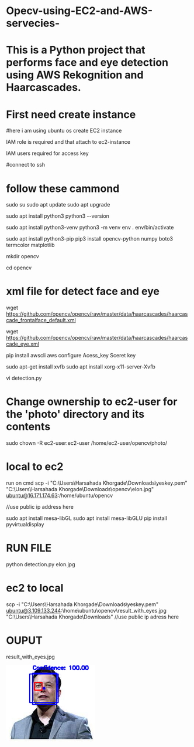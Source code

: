 # Opecv-using-EC2-and-AWS-servecies-
# This is a Python project that performs face and eye detection using AWS Rekognition and Haarcascades. 

# First need create instance
#here i am using ubuntu os
create  EC2 instance

IAM role is required and that attach to ec2-instance

IAM users required for access key

#connect to ssh

# follow these cammond
sudo su
sudo apt update
sudo apt upgrade

sudo apt install python3
python3 --version

sudo apt install python3-venv
python3 -m venv env
. env/bin/activate

sudo apt install python3-pip
pip3 install opencv-python numpy boto3 termcolor matplotlib


mkdir opencv 

cd opencv

# xml file for detect face and eye
wget https://github.com/opencv/opencv/raw/master/data/haarcascades/haarcascade_frontalface_default.xml


wget https://github.com/opencv/opencv/raw/master/data/haarcascades/haarcascade_eye.xml


pip install awscli 
aws configure Acess_key Sceret key

sudo apt-get install xvfb
sudo apt install xorg-x11-server-Xvfb


vi detection.py 


# Change ownership to ec2-user for the 'photo' directory and its contents
sudo chown -R ec2-user:ec2-user /home/ec2-user/opencv/photo/

# local to ec2
run on cmd
scp -i "C:\Users\Harsahada Khorgade\Downloads\yeskey.pem" "C:\Users\Harsahada Khorgade\Downloads\opencv\elon.jpg" ubuntu@16.171.174.63:/home/ubuntu/opencv

//use public ip address here


sudo apt install mesa-libGL
sudo apt install mesa-libGLU
pip install pyvirtualdisplay

# RUN FILE
python detection.py elon.jpg


# ec2 to local

scp -i "C:\Users\Harsahada Khorgade\Downloads\yeskey.pem" ubuntu@3.109.133.244:\home\ubuntu\opencv\result_with_eyes.jpg "C:\Users\Harsahada Khorgade\Downloads"
 //use public ip adress here




# OUPUT
result_with_eyes.jpg

![result_with_eyes](https://github.com/harshadakhorgade/Opecv-using-EC2-and-AWS-servecies-/blob/main/result_with_eyes.png)